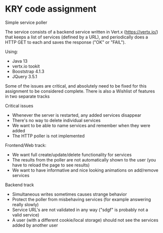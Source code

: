 # KRY code assignment
Simple service poller 

The service consists of a backend service written in Vert.x (https://vertx.io/) 
that keeps a list of services (defined by a URL), and periodically does a HTTP GET to each and saves the response ("OK" or "FAIL").

Using: 
- Java 13
- vertx.io tookit
- Booststrap 4.1.3
- JQuery 3.5.1

Some of the issues are critical, and absolutely need to be fixed for this assignment to be considered complete.
There is also a Wishlist of features in two separate tracks 

Critical issues

- Whenever the server is restarted, any added services disappear
- There's no way to delete individual services
- We want to be able to name services and remember when they were added
- The HTTP poller is not implemented

Frontend/Web track:

- We want full create/update/delete functionality for services
- The results from the poller are not automatically shown to the user (you have to reload the page to see results)
- We want to have informative and nice looking animations on add/remove services

Backend track

- Simultaneous writes sometimes causes strange behavior
- Protect the poller from misbehaving services (for example answering really slowly)
- Service URL's are not validated in any way ("sdgf" is probably not a valid service)
- A user (with a different cookie/local storage) should not see the services added by another user
